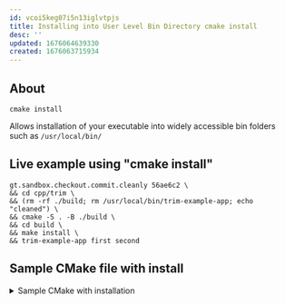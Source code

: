 ```yaml
---
id: vcoi5keg07i5n13iglvtpjs
title: Installing into User Level Bin Directory cmake install
desc: ''
updated: 1676064639330
created: 1676063715934
---
```


## About
```shell
cmake install
```

Allows installation of your executable into widely accessible bin folders such as `/usr/local/bin/`

## Live example using "cmake install"
```shell
gt.sandbox.checkout.commit.cleanly 56ae6c2 \
&& cd cpp/trim \
&& (rm -rf ./build; rm /usr/local/bin/trim-example-app; echo "cleaned") \
&& cmake -S . -B ./build \
&& cd build \
&& make install \
&& trim-example-app first second
```

## Sample CMake file with install 
<details>
<summary>Sample CMake with installation</summary>

```cmake

cmake_minimum_required(VERSION 3.0.0)

project(TrimProjectName)

add_executable(trim-example-app main.cpp)

# Just running make will not install the executable.
# You need to run
#
# make install
#
# DESTINATION bin will be written to some system defined directory
# on MAC for me it ended up in
# -- Installing: /usr/local/bin/trim-example-app
install(TARGETS trim-example-app DESTINATION bin)
```
</details>




